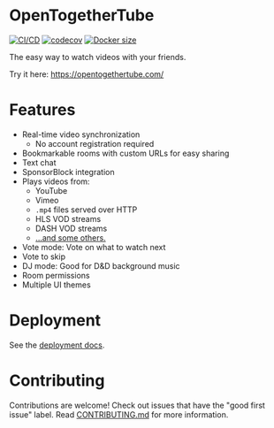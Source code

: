 # OpenTogetherTube

[![CI/CD](https://github.com/dyc3/opentogethertube/actions/workflows/main.yml/badge.svg)](https://github.com/dyc3/opentogethertube/actions/workflows/main.yml)
[![codecov](https://codecov.io/gh/dyc3/opentogethertube/branch/master/graph/badge.svg)](https://codecov.io/gh/dyc3/opentogethertube)
[![Docker size](https://img.shields.io/docker/image-size/dyc3/opentogethertube)](https://hub.docker.com/r/dyc3/opentogethertube)

The easy way to watch videos with your friends.

Try it here: https://opentogethertube.com/

# Features

- Real-time video synchronization
  - No account registration required
- Bookmarkable rooms with custom URLs for easy sharing
- Text chat
- SponsorBlock integration
- Plays videos from:
  - YouTube
  - Vimeo
  - `.mp4` files served over HTTP
  - HLS VOD streams
  - DASH VOD streams
  - [...and some others.](https://github.com/dyc3/opentogethertube/tree/master/server/services)
- Vote mode: Vote on what to watch next
- Vote to skip
- DJ mode: Good for D&D background music
- Room permissions
- Multiple UI themes

# Deployment

See the [deployment docs](docs/how-to-deploy.md).

# Contributing

Contributions are welcome! Check out issues that have the "good first issue" label. Read [CONTRIBUTING.md](./CONTRIBUTING.md) for more information.

